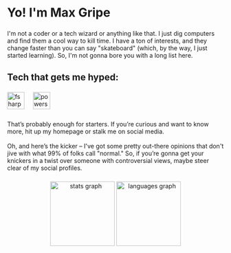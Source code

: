 <h1 align="left">Yo! I'm Max Gripe</h1>

###

<p align="left">I'm not a coder or a tech wizard or anything like that. I just dig computers and find them a cool way to kill time. I have a ton of interests, and they change faster than you can say "skateboard" (which, by the way, I just started learning). So, I'm not gonna bore you with a long list here.</p>

###

<h2 align="left">Tech that gets me hyped:</h2>

###

<div align="left">
  <img src="https://cdn.jsdelivr.net/gh/devicons/devicon/icons/fsharp/fsharp-original.svg" height="40" alt="fsharp logo"  />
  <img width="12" />
  <img src="https://cdn.simpleicons.org/powershell/5391FE" height="40" alt="powershell logo"  />
</div>

###

<p align="left">That’s probably enough for starters. If you’re curious and want to know more, hit up my homepage or stalk me on social media.<br><br>Oh, and here’s the kicker – I've got some pretty out-there opinions that don't jive with what 99% of folks call "normal." So, if you’re gonna get your knickers in a twist over someone with controversial views, maybe steer clear of my social profiles.</p>

###

<div align="center">
  <img src="https://github-readme-stats.vercel.app/api?username=MaxGripe&hide_title=false&hide_rank=false&show_icons=true&include_all_commits=true&count_private=true&disable_animations=false&theme=dracula&locale=en&hide_border=false&order=1" height="150" alt="stats graph"  />
  <img src="https://github-readme-stats.vercel.app/api/top-langs?username=MaxGripe&locale=en&hide_title=false&layout=compact&card_width=320&langs_count=5&theme=dracula&hide_border=false&order=2" height="150" alt="languages graph"  />
</div>

###
